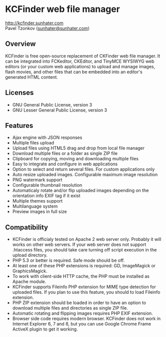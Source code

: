 # KCFinder web file manager

http://kcfinder.sunhater.com  
Pavel Tzonkov (sunhater@sunhater.com)

## Overview

KCFinder is free open-source replacement of CKFinder web file manager. It can be integrated into FCKeditor, CKEditor,
and TinyMCE WYSIWYG web editors (or your custom web applications) to upload and manage images, flash movies, and other
files that can be embedded into an editor's generated HTML content.

## Licenses

* GNU General Public License, version 3
* GNU Lesser General Public License, version 3

## Features

* Ajax engine with JSON responses
* Multiple files upload
* Upload files using HTML5 drag and drop from local file manager
* Download multiple files or a folder as single ZIP file
* Clipboard for copying, moving and downloading multiple files
* Easy to integrate and configure in web applications
* Option to select and return several files. For custom applications only
* Auto resize uploaded images. Configurable maximum image resolution
* PNG watermark support
* Configurable thumbnail resolution
* Automaticaly rotate and/or flip uploaded images depending on the orientation info EXIF tag if it exist
* Multiple themes support
* Multilanguage system
* Preview images in full size

## Compatibility

* KCFinder is officialy tested on Apache 2 web server only. Probably it will works on other web servers. If your web
  server does not support .htaccess files, you should take care turning off script execution in the upload directory.
* PHP 5.3 or better is required. Safe mode should be off.
* At least one of these PHP extensions is required: GD, ImageMagick or GraphicsMagick.
* To work with client-side HTTP cache, the PHP must be installed as Apache module.
* KCFinder supports Fileinfo PHP extension for MIME type detection for uploaded files. If you plan to use this feature,
  you should to load Fileinfo extension.
* PHP ZIP extension should be loaded in order to have an option to download multiple files and directories as single ZIP
  file.
* Automatic rotating and flipping images requires PHP EXIF extension.
* Browser side code requires modern browser. KCFinder does not work in Internet Explorer 6, 7 and 8, but you can use
  Google Chrome Frame ActiveX plugin to get it working.
